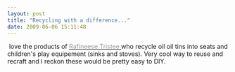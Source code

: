 ```yaml
---
layout: post
title: "Recycling with a difference..."
date: 2009-06-06 15:11:48
---
```


 love the products of [<span style="color: rgb(153, 153, 153);">Rafineese Tristee </span>][1]who recycle oil oil tins into seats and children's play equipement (sinks and stoves). Very cool way to reuse and recraft and I reckon these would be pretty easy to DIY. 

 [1]: http://www.rafinesse-tristesse.com/frizzlesizzle.html